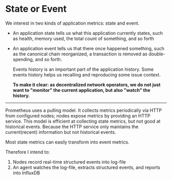 # State or Event

We interest in two kinds of application metrics: state and event.

* An application state tells us what this application currently states, such as health, memory used, the total count of something, and so forth

* An application event tells us that there once happened something, such as the canonical chain reorganized, a transaction is removed as double-spending, and so forth.

  Events history is an important part of the application history. Some events history helps us recalling and reproducing some issue context.

  **To make it clear: as decentralized network operators, we do not just want to "monitor" the current application, but also "watch" the history.**

---

Prometheus uses a pulling model. It collects metrics periodically via HTTP from configured nodes; nodes expose metrics by providing an HTTP service. This model is efficient at collecting state metrics, but not good at historical events. Because the HTTP service only maintains the current(recent) information but not historical events.

Most state metrics can easily transform into event metrics.

Therefore I intend to:
  1. Nodes record real-time structured events into log-file
  2. An agent watches the log-file, extracts structured events, and reports into InfluxDB
